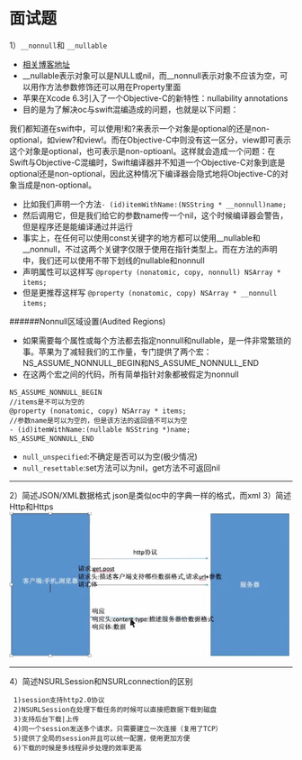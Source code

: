 # 面试题
1）`__nonnull`和 `__nullable`
- [相关博客地址](http://blog.sina.com.cn/s/blog_5c91824f0102vxpd.html)
- __nullable表示对象可以是NULL或nil，而__nonnull表示对象不应该为空，可以用作方法参数修饰还可以用在Property里面
- 苹果在Xcode 6.3引入了一个Objective-C的新特性：nullability annotations
- 目的是为了解决oc与swift混编造成的问题，也就是以下问题：

我们都知道在swift中，可以使用!和?来表示一个对象是optional的还是non-optional，如view?和view!。而在Objective-C中则没有这一区分，view即可表示这个对象是optional，也可表示是non-optioanl。这样就会造成一个问题：在Swift与Objective-C混编时，Swift编译器并不知道一个Objective-C对象到底是optional还是non-optional，因此这种情况下编译器会隐式地将Objective-C的对象当成是non-optional。

- 比如我们声明一个方法`- (id)itemWithName:(NSString * __nonnull)name;`
-  然后调用它，但是我们给它的参数name传一个nil，这个时候编译器会警告，但是程序还是能编译通过并运行
- 事实上，在任何可以使用const关键字的地方都可以使用__nullable和__nonnull，不过这两个关键字仅限于使用在指针类型上。而在方法的声明中，我们还可以使用不带下划线的nullable和nonnull
- 声明属性可以这样写
`@property (nonatomic, copy, nonnull) NSArray * items;`
- 但是更推荐这样写
`@property (nonatomic, copy) NSArray * __nonnull items;`

######Nonnull区域设置(Audited Regions)
- 如果需要每个属性或每个方法都去指定nonnull和nullable，是一件非常繁琐的事。苹果为了减轻我们的工作量，专门提供了两个宏：NS_ASSUME_NONNULL_BEGIN和NS_ASSUME_NONNULL_END
- 在这两个宏之间的代码，所有简单指针对象都被假定为nonnull

```objc
NS_ASSUME_NONNULL_BEGIN
//items是不可以为空的
@property (nonatomic, copy) NSArray * items;
//参数name是可以为空的，但是该方法的返回值不可以为空
- (id)itemWithName:(nullable NSString *)name;
NS_ASSUME_NONNULL_END
```
- `null_unspecified`:不确定是否可以为空(极少情况)
- `null_resettable`:set方法可以为nil，get方法不可返回nil

---
2）简述JSON/XML数据格式
json是类似oc中的字典一样的格式，而xml
3）简述Http和Https
![](images/http协议.png)

---
4）简述NSURLSession和NSURLconnection的区别

     1)session支持http2.0协议
     2)NSURLSession在处理下载任务的时候可以直接把数据下载到磁盘
     3)支持后台下载|上传
     4)同一个session发送多个请求，只需要建立一次连接（复用了TCP）
     5)提供了全局的session并且可以统一配置，使用更加方便
     6)下载的时候是多线程异步处理的效率更高

